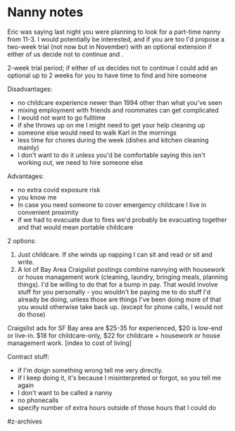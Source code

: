 # Nanny notes

Eric was saying last night you were planning to look for a part-time nanny from 11-3. I would potentially be interested, and if you are too I'd propose a two-week trial (not now but in November) with an optional extension if either of us decide not to continue and . 

2-week trial period; if either of us decides not to continue I could add an optional up to 2 weeks for you to have time to find and hire someone

Disadvantages: 
 - no childcare experience newer than 1994 other than what you've seen
 - mixing employment with friends and roommates can get complicated
 - I would not want to go fulltime
 - if she throws up on me I might need to get your help cleaning up 
 - someone else would need to walk Karl in the mornings 
 - less time for chores during the week (dishes and kitchen cleaning mainly)
 - I don't want to do it unless you'd be comfortable saying this isn't working out, we need to hire someone else

Advantages:
 - no extra covid exposure risk
 - you know me
 - In case you need someone to cover emergency childcare I live in convenient proximity
 - if we had to evacuate due to fires we'd probably be evacuating together and that would mean portable childcare

2 options: 
1. Just childcare. If she winds up napping I can sit and read or sit and write. 
2. A lot of Bay Area Craigslist postings combine nannying with housework or house management work (cleaning, laundry, bringing meals, planning things). I'd be willing to do that for a bump in pay. That would involve stuff for you personally - you wouldn't be paying me to do stuff I'd already be doing, unless those are things I've been doing more of that you would otherwise take back up. (except for phone calls, I would not do those)

Craigslist ads for SF Bay area are $25-35 for experienced, $20 is low-end or live-in. $18 for childcare-only, $22 for childcare + housework or house management work. 
[index to cost of living]

Contract stuff:
 - if I'm doign something wrong tell me very directly. 
 - if I keep doing it, it's because I misinterpreted or forgot, so you tell me again
 - I don't want to be called a nanny
 - no phonecalls
 - specify number of extra hours outside of those hours that I could do

#z-archives